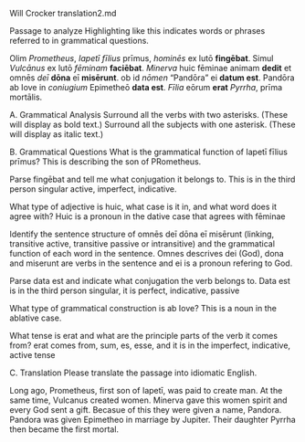 Will Crocker translation2.md

Passage to analyze
Highlighting like this indicates words or phrases referred to in grammatical questions.

Olim *Prometheus*, *Iapetī fīlius* prīmus, *hominēs* ex lutō **fingēbat**. Simul *Vulcānus* ex lutō *fēminam* **faciēbat**. *Minerva* huic fēminae animam **dedit** et omnēs *deī* **dōna** eī **misērunt**. ob id *nōmen* “Pandōra” ei **datum est**. Pandōra ab Iove in *coniugium* Epimetheō **data est**. *Fīlia* eōrum **erat** *Pyrrha*, prīma mortālis.

A. Grammatical Analysis
Surround all the verbs with two asterisks. (These will display as bold text.) Surround all the subjects with one asterisk. (These will display as italic text.)

B. Grammatical Questions
What is the grammatical function of Iapetī fīlius prīmus?
This is describing the son of PRometheus.

Parse fingēbat and tell me what conjugation it belongs to.
This is in the third person singular active, imperfect, indicative.

What type of adjective is huic, what case is it in, and what word does it agree with?
Huic is a pronoun in the dative case that agrees with fēminae

Identify the sentence structure of omnēs deī dōna eī misērunt (linking, transitive active, transitive passive or intransitive) and the grammatical function of each word in the sentence.
Omnes descrives dei (God), dona and miserunt are verbs in the sentence and ei is a pronoun refering to God.

Parse data est and indicate what conjugation the verb belongs to.
Data est is in the third person singular, it is perfect, indicative, passive

What type of grammatical construction is ab Iove?
This is a noun in the ablative case. 

What tense is erat and what are the principle parts of the verb it comes from?
erat comes from, sum, es, esse, and it is in the imperfect, indicative, active tense

C. Translation
Please translate the passage into idiomatic English.

Long ago, Prometheus, first son of Iapetī, was paid to create man. At the same time, Vulcanus created women. Minerva gave this women spirit and every God sent a gift. Becasue of this they were given a name, Pandora. Pandora was given Epimetheo in marriage by Jupiter. Their daughter Pyrrha then became the first mortal.


